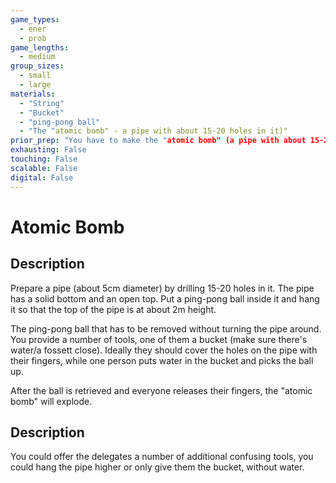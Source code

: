 ```yaml
---
game_types:
  - ener
  - prob
game_lengths:
  - medium
group_sizes:
  - small
  - large
materials:
  - "String"
  - "Bucket"
  - "ping-pong ball"
  - "The "atomic bomb" - a pipe with about 15-20 holes in it)"
prior_prep: "You have to make the "atomic bomb" (a pipe with about 15-20 holes in it) and hang it up high."
exhausting: False
touching: False
scalable: False
digital: False
---
```

# Atomic Bomb

## Description
Prepare a pipe (about 5cm diameter) by drilling 15-20 holes in it. The pipe has a solid bottom and an open top. Put a ping-pong ball inside it and hang it so that the top of the pipe is at about 2m height.

The ping-pong ball that has to be removed without turning the pipe around. You provide a number of tools, one of them a bucket (make sure there's water/a fossett close). Ideally they should cover the holes on the pipe with their fingers, while one person puts water in the bucket and picks the ball up.

After the ball is retrieved and everyone releases their fingers, the "atomic bomb" will explode.

## Description
You could offer the delegates a number of additional confusing tools, you could hang the pipe higher or only give them the bucket, without water.

